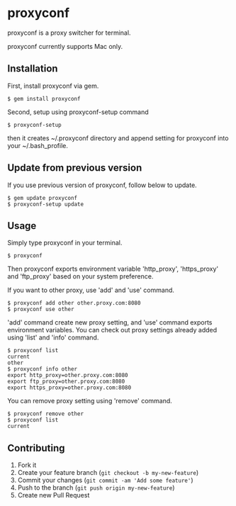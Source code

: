 # proxyconf

proxyconf is a proxy switcher for terminal.

proxyconf currently supports Mac only.


## Installation

First, install proxyconf via gem.

    $ gem install proxyconf

Second, setup using proxyconf-setup command

    $ proxyconf-setup

then it creates ~/.proxyconf directory and append setting for proxyconf into your ~/.bash_profile.


## Update from previous version

If you use previous version of proxyconf, follow below to update.

    $ gem update proxyconf
    $ proxyconf-setup update


## Usage

Simply type proxyconf in your terminal.

    $ proxyconf

Then proxyconf exports environment variable 'http_proxy', 'https_proxy' and 'ftp_proxy' based on your system preference.

If you want to other proxy, use 'add' and 'use' command.

    $ proxyconf add other other.proxy.com:8080
    $ proxyconf use other

'add' command create new proxy setting, and 'use' command exports environment variables.
You can check out proxy settings already added using 'list' and 'info' command.

    $ proxyconf list
    current
    other
    $ proxyconf info other
    export http_proxy=other.proxy.com:8080
    export ftp_proxy=other.proxy.com:8080
    export https_proxy=other.proxy.com:8080

You can remove proxy setting using 'remove' command.

    $ proxyconf remove other
    $ proxyconf list
    current


## Contributing

1. Fork it
2. Create your feature branch (`git checkout -b my-new-feature`)
3. Commit your changes (`git commit -am 'Add some feature'`)
4. Push to the branch (`git push origin my-new-feature`)
5. Create new Pull Request
